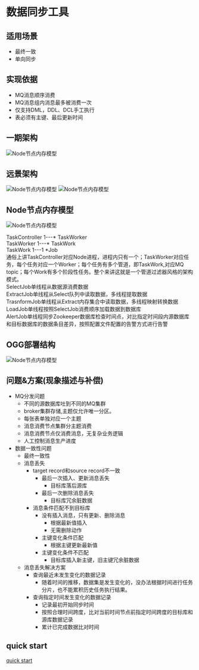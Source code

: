 # 数据同步工具

## 适用场景
- 最终一致
- 单向同步

## 实现依据
- MQ消息顺序消费
- MQ消息组内消息最多被消费一次
- 仅支持DML，DDL、DCL手工执行
- 表必须有主键、最后更新时间

## 一期架构
![Node节点内存模型](./docs/images/数据同步一期功能列表.png)

## 远景架构
![Node节点内存模型](./docs/images/远景架构.png)
![Node节点内存模型](./docs/images/功能结构.png)

## Node节点内存模型
![Node节点内存模型](./docs/images/node-model.png)
>
TaskController 1---* TaskWorker <br/>
TaskWorker 1---* TaskWork <br/>
TaskWork 1---1 *Job <br/>
通俗上讲TaskController对应Node进程，进程内只有一个；TaskWorker对应任务，每个任务对应一个Worker；每个任务有多个管道，即TaskWork,对应MQ topic；每个Work有多个阶段性任务。整个来讲这就是一个管道过滤器风格的架构模式。 <br/>
SelectJob单线程从数据源消费数据 <br/>
ExtractJob单线程从Select队列中读取数据，多线程提取数据 <br/>
TrasnformJob单线程从Extract内存集合中读取数据，多线程映射转换数据 <br/>
LoadJob单线程按照SelectJob消费顺序加载数据到数据库 <br/>
AlertJob单线程同步Zookeeper数据库检查时间点，对比指定时间段内源数据库和目标数据库的数据条目差异，按照配置文件配置的告警方式进行告警 <br/>

## OGG部署结构
![Node节点内存模型](./docs/images/ogg.png)


## 问题&方案(现象描述与补偿)
- MQ分发问题
    - 不同的源数据库吐到不同的MQ集群
    - broker集群存储,主题仅允许唯一分区。
    - 每张表单独对应一个主题
    - 消息消费节点集群分主题消费
    - 消息消费节点仅消费消息，无复杂业务逻辑
    - 人工控制消息生产进度
- 数据一致性问题
    - 最终一致性
    - 消息丢失
        - target record和source  record不一致
            - 最后一次插入、更新消息丢失
                - 目标库落后源库
            - 最后一次删除消息丢失
                - 目标库冗余脏数据
        - 消息条件匹配不到目标库
            - 没有插入消息，只有更新、删除消息
                - 根据最新值插入
                - 无需删除动作
            - 主键变化条件匹配
                - 根据主键更新最新值
            - 主键变化条件不匹配
                - 目标库插入新主键，旧主键冗余脏数据
    - 消息丢失解决方案
        - 查询最近未发生变化的数据记录
            - 随着时间的推移，数据集是发生变化的，没办法根据时间进行任务分片，也不能累积历史任务执行结果。
        - 查询指定时间发生变化的数据记录
            - 记录最初开始同步时间
            - 按照合理时间跨度，比对当前时间节点前指定时间跨度的目标库和源库数据记录
            - 累计已完成数据比对时间
            
   
##  quick start


[quick start](./docs/quickStart.md)

